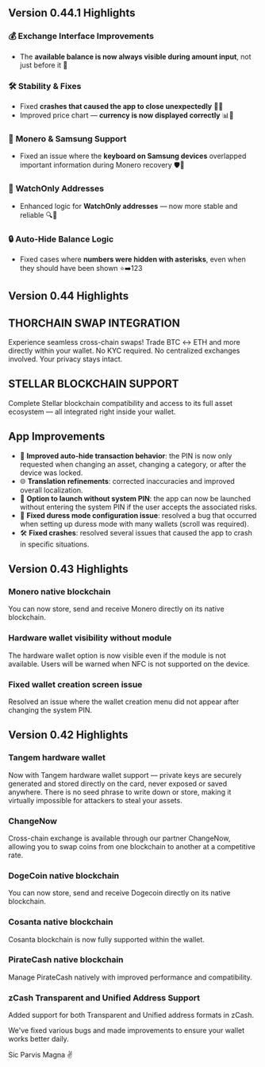 ## Version 0.44.1 Highlights


### 💰 **Exchange Interface Improvements**
- The **available balance is now always visible during amount input**, not just before it 🧮

### 🛠 **Stability & Fixes**
- Fixed **crashes that caused the app to close unexpectedly** 📱💥  
- Improved price chart — **currency is now displayed correctly** 📊💸

### 📱 **Monero & Samsung Support**
- Fixed an issue where the **keyboard on Samsung devices** overlapped important information during Monero recovery 🛡️🔑

### 👀 **WatchOnly Addresses**
- Enhanced logic for **WatchOnly addresses** — now more stable and reliable 🔍🔐

### 🔒 **Auto-Hide Balance Logic**
- Fixed cases where **numbers were hidden with asterisks**, even when they should have been shown ⭐➡️123



## Version 0.44 Highlights


## THORCHAIN SWAP INTEGRATION

Experience seamless cross-chain swaps! Trade BTC ↔ ETH and more directly within your wallet. No KYC required. No centralized exchanges involved. Your privacy stays intact.

## STELLAR BLOCKCHAIN SUPPORT

Complete Stellar blockchain compatibility and access to its full asset ecosystem — all integrated right inside your wallet.

## App Improvements

- 🔐 **Improved auto-hide transaction behavior**: the PIN is now only requested when changing an asset, changing a category, or after the device was locked.
- 🌐 **Translation refinements**: corrected inaccuracies and improved overall localization.
- 🚫 **Option to launch without system PIN**: the app can now be launched without entering the system PIN if the user accepts the associated risks.
- 🧷 **Fixed duress mode configuration issue**: resolved a bug that occurred when setting up duress mode with many wallets (scroll was required).
- 🛠️ **Fixed crashes**: resolved several issues that caused the app to crash in specific situations.



## Version 0.43 Highlights


### Monero native blockchain

You can now store, send and receive Monero directly on its native blockchain.

### Hardware wallet visibility without module

The hardware wallet option is now visible even if the module is not available.
Users will be warned when NFC is not supported on the device.

### Fixed wallet creation screen issue

Resolved an issue where the wallet creation menu did not appear after changing the system PIN.



## Version 0.42 Highlights


### Tangem hardware wallet

Now with Tangem hardware wallet support — private keys are securely generated and stored directly on the card, never exposed or saved anywhere. There is no seed phrase to write down or store, making it virtually impossible for attackers to steal your assets.

### ChangeNow

Cross-chain exchange is available through our partner ChangeNow, allowing you to swap coins from one blockchain to another at a competitive rate.

### DogeCoin native blockchain

You can now store, send and receive Dogecoin directly on its native blockchain.

### Cosanta native blockchain

Cosanta blockchain is now fully supported within the wallet.

### PirateCash native blockchain

Manage PirateCash natively with improved performance and compatibility.

### zCash Transparent and Unified Address Support

Added support for both Transparent and Unified address formats in zCash.

We've fixed various bugs and made improvements to ensure your wallet works better daily.

Sic Parvis Magna ✌️